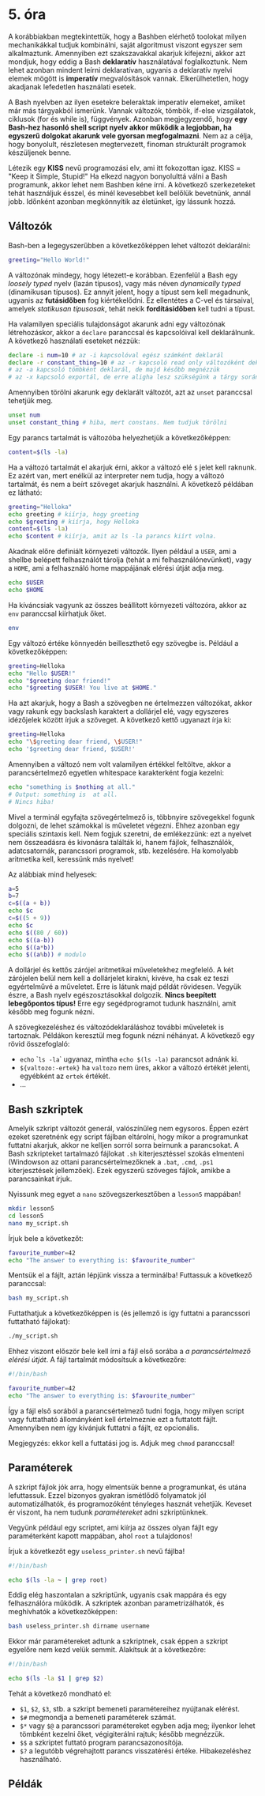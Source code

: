 # 5. óra

A korábbiakban megtekintettük, hogy a Bashben elérhető toolokat milyen mechanikákkal
tudjuk kombinálni, saját algoritmust viszont egyszer sem alkalmaztunk. Amennyiben 
ezt szakszavakkal akarjuk kifejezni, akkor azt mondjuk, hogy eddig a Bash **deklaratív**
használatával foglalkoztunk. Nem lehet azonban mindent leírni deklaratívan, ugyanis 
a deklaratív nyelvi elemek mögött is **imperatív** megvalósítások vannak. Elkerülhetetlen,
hogy akadjanak lefedetlen használati esetek.

A Bash nyelvben az ilyen esetekre beleraktak imperatív elemeket, amiket már más tárgyakból
ismerünk. Vannak változók, tömbök, if-else vizsgálatok, ciklusok (for és while is), 
függvények. Azonban megjegyzendő, hogy **egy Bash-hez hasonló shell script nyelv akkor 
működik a legjobban, ha egyszerű dolgokat akarunk vele gyorsan megfogalmazni**. Nem az a 
célja, hogy bonyolult, részletesen megtervezett, finoman strukturált programok készüljenek
benne.

Létezik egy **KISS** nevű programozási elv, ami itt fokozottan igaz.
KISS = "Keep it Simple, Stupid!" Ha elkezd nagyon bonyolulttá válni a Bash programunk, akkor 
lehet nem Bashben kéne írni. A következő szerkezeteket tehát használjuk ésszel, és minél
kevesebbet kell belőlük bevetnünk, annál jobb. Időnként azonban megkönnyítik az életünket,
így lássunk hozzá.

## Változók
Bash-ben a legegyszerűbben a következőképpen lehet változót deklarálni:

```bash
greeting="Hello World!"
```

A változónak mindegy, hogy létezett-e korábban. Ezenfelül a Bash egy *loosely typed* nyelv
(lazán típusos), vagy más néven *dynamically typed* (dinamikusan típusos). Ez annyit jelent,
hogy a típust sem kell megadnunk, ugyanis az **futásidőben** fog kiértékelődni. Ez ellentétes a 
C-vel és társaival, amelyek *statikusan típusosak*, tehát nekik **fordításidőben** kell 
tudni a típust.

Ha valamilyen speciális tulajdonságot akarunk adni egy változónak létrehozáskor, akkor 
a `declare` paranccsal és kapcsolóival kell deklarálnunk. A következő használati eseteket 
nézzük:

```bash
declare -i num=10 # az -i kapcsolóval egész számként deklarál
declare -r constant_thing=10 # az -r kapcsoló read only változóként deklarál
# az -a kapcsoló tömbként deklarál, de majd később megnézzük
# az -x kapcsoló exportál, de erre aligha lesz szükségünk a tárgy során
```

Amennyiben törölni akarunk egy deklarált változót, azt az `unset` paranccsal tehetjük meg.

```bash
unset num
unset constant_thing # hiba, mert constans. Nem tudjuk törölni
```

Egy parancs tartalmát is változóba helyezhetjük a következőképpen:

```bash
content=$(ls -la)
```

Ha a változó tartalmát el akarjuk érni, akkor a változó elé `$` jelet kell raknunk. Ez 
azért van, mert enélkül az interpreter nem tudja, hogy a változó tartalmát, és nem a beírt
szöveget akarjuk használni. A következő példában ez látható:

```bash
greeting="Helloka"
echo greeting # kiírja, hogy greeting
echo $greeting # kiírja, hogy Helloka
content=$(ls -la)
echo $content # kiírja, amit az ls -la parancs kiírt volna.
```

Akadnak előre definiált környezeti változók. Ilyen például a `USER`, ami a shellbe belépett
felhasználót tárolja (tehát a mi felhasználónevünket), vagy a `HOME`, ami a felhasználó home 
mappájának elérési útját adja meg.

```bash
echo $USER
echo $HOME
```

Ha kíváncsiak vagyunk az összes beállított környezeti változóra, akkor az `env` paranccsal 
kiírhatjuk őket.

```bash
env
```

Egy változó értéke könnyedén beilleszthető egy szövegbe is. Például a következőképpen:

```bash
greeting=Helloka
echo "Hello $USER!"
echo "$greeting dear friend!"
echo "$greeting $USER! You live at $HOME."
```

Ha azt akarjuk, hogy a Bash a szövegben ne értelmezzen változókat, akkor vagy rakunk egy 
backslash karaktert a dollárjel elé, vagy egyszeres idézőjelek között írjuk a szöveget.
A következő kettő ugyanazt írja ki:

```bash
greeting=Helloka
echo "\$greeting dear friend, \$USER!"
echo '$greeting dear friend, $USER!'
```

Amennyiben a változó nem volt valamilyen értékkel feltöltve, akkor a parancsértelmező egyetlen 
whitespace karakterként fogja kezelni:

```bash
echo "something is $nothing at all."
# Output: something is  at all.
# Nincs hiba!
```

Mivel a terminál egyfajta szövegértelmező is, többnyire szövegekkel fogunk dolgozni, de 
lehet számokkal is műveletet végezni. Ehhez azonban egy speciális szintaxis kell. Nem fogjuk
szeretni, de emlékezzünk: ezt a nyelvet nem összeadásra és kivonásra találták ki, hanem 
fájlok, felhasználók, adatcsatornák, parancssori programok, stb. kezelésére. Ha komolyabb 
aritmetika kell, keressünk más nyelvet!

Az alábbiak mind helyesek:

```bash
a=5
b=7
c=$((a + b))
echo $c
c=$((5 + 9))
echo $c
echo $((80 / 60))
echo $((a-b))
echo $((a*b))
echo $((a%b)) # modulo
```

A dollárjel és kettős zárójel aritmetikai műveletekhez megfelelő. A két zárójelen belül nem 
kell a dollárjelet kirakni, kivéve, ha csak ez teszi egyértelművé a műveletet. Erre is látunk
majd példát rövidesen. Vegyük észre, a Bash nyelv egészosztásokkal dolgozik. **Nincs beepített
lebegőpontos típus!** Erre egy segédprogramot tudunk használni, amit később meg fogunk nézni.

A szövegkezeléshez és változódeklaráláshoz további műveletek is tartoznak. Példákon keresztül
meg fogunk nézni néhányat. A következő egy rövid összefoglaló:

- `echo` \``ls -la`\` ugyanaz, mintha `echo $(ls -la)` parancsot adnánk ki.
- `${valtozo:-ertek}` ha `valtozo` nem üres, akkor a változó értékét jelenti, egyébként az `ertek`
értékét.
- ...

## Bash szkriptek

Amelyik szkript változót generál, valószínűleg nem egysoros. Éppen ezért ezeket szeretnénk 
egy script fájlban eltárolni, hogy mikor a programunkat futtatni akarjuk, akkor ne kelljen
sorról sorra beírnunk a parancsokat. A Bash szkripteket tartalmazó fájlokat `.sh` kiterjesztéssel
szokás elmenteni (Windowson az ottani parancsértelmezőknek a `.bat`, `.cmd`, `.ps1`
kiterjesztések jellemzőek). Ezek egyszerű szöveges fájlok, amikbe a parancsainkat írjuk.

Nyissunk meg egyet a `nano` szövegszerkesztőben a `lesson5` mappában!

```bash
mkdir lesson5
cd lesson5
nano my_script.sh
```

Írjuk bele a következőt:

```bash
favourite_number=42
echo "The answer to everything is: $favourite_number"
```

Mentsük el a fájlt, aztán lépjünk vissza a terminálba! Futtassuk a következő paranccsal:

```bash
bash my_script.sh
```

Futtathatjuk a következőképpen is (és jellemző is így futtatni a parancssori futtatható fájlokat):

```bash
./my_script.sh
```

Ehhez viszont először bele kell írni a fájl első sorába a *a parancsértelmező elérési útját*.
A fájl tartalmát módosítsuk a következőre:

```bash
#!/bin/bash

favourite_number=42
echo "The answer to everything is: $favourite_number"
```

Így a fájl első sorából a parancsértelmező tudni fogja, hogy milyen script vagy futtatható 
állományként kell értelmeznie ezt a futtatott fájlt. Amennyiben nem így kívánjuk futtatni a 
fájlt, ez opcionális.

Megjegyzés: ekkor kell a futtatási jog is. Adjuk meg `chmod` paranccsal!

## Paraméterek

A szkript fájlok jók arra, hogy elmentsük benne a programunkat, és utána lefuttassuk.
Ezzel bizonyos gyakran ismétlődő folyamatok jól automatizálhatók, és programozóként tényleges
hasznát vehetjük. Keveset ér viszont, ha nem tudunk *paramétereket* adni szkriptünknek.

Vegyünk például egy scriptet, ami kiírja az összes olyan fájlt egy paraméterként kapott
mappában, ahol `root` a tulajdonos!

Írjuk a következőt egy `useless_printer.sh` nevű fájlba!

```bash
#!/bin/bash

echo $(ls -la ~ | grep root)
```

Eddig elég haszontalan a szkriptünk, ugyanis csak mappára és egy felhasználóra működik.
A szkriptek azonban parametrizálhatók, és meghívhatók a következőképpen:

```bash
bash useless_printer.sh dirname username
```

Ekkor már paramétereket adtunk a szkriptnek, csak éppen a szkript egyelőre nem kezd velük
semmit. Alakítsuk át a következőre:

```bash
#!/bin/bash

echo $(ls -la $1 | grep $2)
```

Tehát a következő mondható el:
- `$1`, `$2`, `$3`, stb. a szkript bemeneti paramétereihez nyújtanak elérést.
- `$#` megmondja a bemeneti paraméterek számát.
- `$*` vagy `$@` a parancssori paramétereket egyben adja meg; ilyenkor lehet tömbként 
kezelni őket, végigiterálni rajtuk; később megnézzük.
- `$$` a szkriptet futtató program parancsazonosítója.
- `$?` a legutóbb végrehajtott parancs visszatérési értéke. Hibakezeléshez használható.

## Példák
